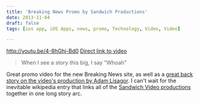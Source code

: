 ```yaml
---
title: 'Breaking News Promo by Sandwich Productions'
date: 2013-11-04
draft: false
tags: [ios app, iOS Apps, news, promo, Technology, Video, Video]

---
```


http://youtu.be/4-8hGhj-Bd0 [Direct link to video](http://youtu.be/4-8hGhj-Bd0)

> When I see a story this big, I say "Whoah"

Great promo video for the new Breaking News site, as well as a [great back story on the video's production by Adam Lisagor](http://lonelysandwich.com/post/66004181119/theres-only-one-movie-poster-at-the-sandwich). I can't wait for the inevitable wikipedia entry that links all of the [Sandwich Video productions](http://sandwichvideo.com) together in one long story arc.